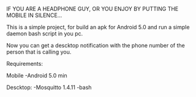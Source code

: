 IF YOU ARE A HEADPHONE GUY, OR YOU ENJOY BY PUTTING THE MOBILE IN SILENCE...


This is a simple project, for build an apk for Android 5.0 and run a simple daemon bash script in you pc.

Now you can get a descktop notification with the phone number of the person that is calling you.



Requirements:

Mobile
-Android 5.0 min

Descktop:
-Mosquitto 1.4.11
-bash
